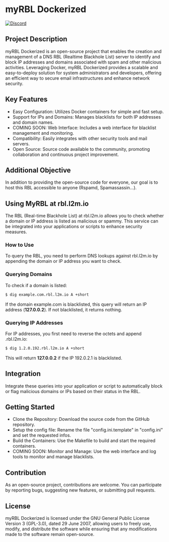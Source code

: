  # myRBL Dockerized

<a href="https://discord.gg/MYpbmNrvgc"><img src="https://img.shields.io/badge/Discord-5865F2?style=for-the-badge&logo=discord&logoColor=white" alt="Discord"></a>

## Project Description
myRBL Dockerized is an open-source project that enables the creation and management of a DNS RBL (Realtime Blackhole List) server to identify and block IP addresses and domains associated with spam and other malicious activities. Leveraging Docker, myRBL Dockerized provides a scalable and easy-to-deploy solution for system administrators and developers, offering an efficient way to secure email infrastructures and enhance network security.

## Key Features

- Easy Configuration: Utilizes Docker containers for simple and fast setup.
- Support for IPs and Domains: Manages blacklists for both IP addresses and domain names.
- COMING SOON: Web Interface: Includes a web interface for blacklist management and monitoring.
- Compatibility: Easily integrates with other security tools and mail servers.
- Open Source: Source code available to the community, promoting collaboration and continuous project improvement.

## Additional Objective
In addition to providing the open-source code for everyone, our goal is to host this RBL accessible to anyone (Rspamd, Spamassassin...).

## Using  MyRBL at rbl.l2m.io
The RBL (Real-time Blackhole List) at rbl.l2m.io allows you to check whether a domain or IP address is listed as malicious or spammy. This service can be integrated into your applications or scripts to enhance security measures.

### How to Use
To query the RBL, you need to perform DNS lookups against rbl.l2m.io by appending the domain or IP address you want to check.

### Querying Domains
To check if a domain is listed:

```bash
$ dig example.com.rbl.l2m.io A +short
```
If the domain example.com is blacklisted, this query will return an IP address (**127.0.0.2**). If not blacklisted, it returns nothing.

### Querying IP Addresses
For IP addresses, you first need to reverse the octets and append .rbl.l2m.io:

```bash
$ dig 1.2.0.192.rbl.l2m.io A +short
```
This will return **127.0.0.2** if the IP 192.0.2.1 is blacklisted.

## Integration
Integrate these queries into your application or script to automatically block or flag malicious domains or IPs based on their status in the RBL.

## Getting Started
- Clone the Repository: Download the source code from the GitHub repository.
- Setup the config file: Rename the file "config.ini.template" in "config.ini" and set the requested infos.
- Build the Containers: Use the Makefile to build and start the required containers.
- COMING SOON: Monitor and Manage: Use the web interface and log tools to monitor and manage blacklists.

## Contribution
As an open-source project, contributions are welcome. You can participate by reporting bugs, suggesting new features, or submitting pull requests.

## License
myRBL Dockerized is licensed under the GNU General Public License Version 3 (GPL-3.0), dated 29 June 2007, allowing users to freely use, modify, and distribute the software while ensuring that any modifications made to the software remain open-source.
